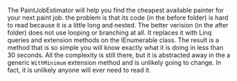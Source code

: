﻿The PaintJobEstimator will help you find the cheapest available painter for your next paint job.
the problem is that its code (in the before folder) is hard to read because it is a little long and nested.
The better verision (in the after folder) does not use looping or branching at all. It replaces it with Linq queries
and extension methods on the IEnumerable class. The result is a method that is so simple you will know exactly what it is
doing in less than 30 seconds. All the complexity is still there, but it is abstracted away in the a generic `WithMinimum`
extension method and is unlikely going to change. In fact, it is unlikely anyone will ever need to read it.